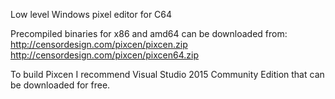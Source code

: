 Low level Windows pixel editor for C64

Precompiled binaries for x86 and amd64 can be downloaded from:
http://censordesign.com/pixcen/pixcen.zip
http://censordesign.com/pixcen/pixcen64.zip

To build Pixcen I recommend Visual Studio 2015 Community Edition that can be downloaded for free.
